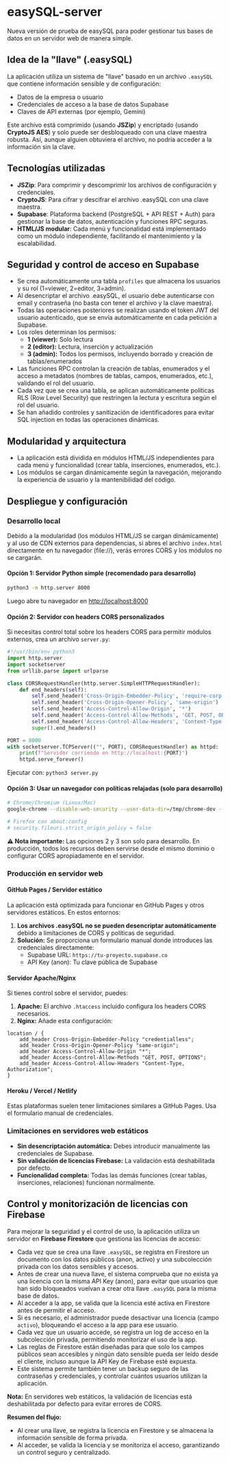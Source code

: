 # easySQL-server
Nueva versión de prueba de easySQL para poder gestionar tus bases de datos en un servidor web de manera simple.

## Idea de la "llave" (.easySQL)
La aplicación utiliza un sistema de "llave" basado en un archivo `.easySQL` que contiene información sensible y de configuración:
- Datos de la empresa o usuario
- Credenciales de acceso a la base de datos Supabase
- Claves de API externas (por ejemplo, Gemini)

Este archivo está comprimido (usando **JSZip**) y encriptado (usando **CryptoJS AES**) y solo puede ser desbloqueado con una clave maestra robusta. Así, aunque alguien obtuviera el archivo, no podría acceder a la información sin la clave.

## Tecnologías utilizadas
- **JSZip**: Para comprimir y descomprimir los archivos de configuración y credenciales.
- **CryptoJS**: Para cifrar y descifrar el archivo .easySQL con una clave maestra.
- **Supabase**: Plataforma backend (PostgreSQL + API REST + Auth) para gestionar la base de datos, autenticación y funciones RPC seguras.
- **HTML/JS modular**: Cada menú y funcionalidad está implementado como un módulo independiente, facilitando el mantenimiento y la escalabilidad.

## Seguridad y control de acceso en Supabase
- Se crea automáticamente una tabla `profiles` que almacena los usuarios y su rol (1=viewer, 2=editor, 3=admin).
- Al desencriptar el archivo .easySQL, el usuario debe autenticarse con email y contraseña (no basta con tener el archivo y la clave maestra).
- Todas las operaciones posteriores se realizan usando el token JWT del usuario autenticado, que se envía automáticamente en cada petición a Supabase.
- Los roles determinan los permisos:
  - **1 (viewer):** Solo lectura
  - **2 (editor):** Lectura, inserción y actualización
  - **3 (admin):** Todos los permisos, incluyendo borrado y creación de tablas/enumerados
- Las funciones RPC controlan la creación de tablas, enumerados y el acceso a metadatos (nombres de tablas, campos, enumerados, etc.), validando el rol del usuario.
- Cada vez que se crea una tabla, se aplican automáticamente políticas RLS (Row Level Security) que restringen la lectura y escritura según el rol del usuario.
- Se han añadido controles y sanitización de identificadores para evitar SQL injection en todas las operaciones dinámicas.

## Modularidad y arquitectura
- La aplicación está dividida en módulos HTML/JS independientes para cada menú y funcionalidad (crear tabla, inserciones, enumerados, etc.).
- Los módulos se cargan dinámicamente según la navegación, mejorando la experiencia de usuario y la mantenibilidad del código.

## Despliegue y configuración

### Desarrollo local
Debido a la modularidad (los módulos HTML/JS se cargan dinámicamente) y al uso de CDN externos para dependencias, si abres el archivo `index.html` directamente en tu navegador (file://), verás errores CORS y los módulos no se cargarán.

#### Opción 1: Servidor Python simple (recomendado para desarrollo)
```bash
python3 -m http.server 8000
```
Luego abre tu navegador en [http://localhost:8000](http://localhost:8000)

#### Opción 2: Servidor con headers CORS personalizados
Si necesitas control total sobre los headers CORS para permitir módulos externos, crea un archivo `server.py`:

```python
#!/usr/bin/env python3
import http.server
import socketserver
from urllib.parse import urlparse

class CORSRequestHandler(http.server.SimpleHTTPRequestHandler):
    def end_headers(self):
        self.send_header('Cross-Origin-Embedder-Policy', 'require-corp')
        self.send_header('Cross-Origin-Opener-Policy', 'same-origin')
        self.send_header('Access-Control-Allow-Origin', '*')
        self.send_header('Access-Control-Allow-Methods', 'GET, POST, OPTIONS')
        self.send_header('Access-Control-Allow-Headers', 'Content-Type')
        super().end_headers()

PORT = 8000
with socketserver.TCPServer(("", PORT), CORSRequestHandler) as httpd:
    print(f"Servidor corriendo en http://localhost:{PORT}")
    httpd.serve_forever()
```

Ejecutar con: `python3 server.py`

#### Opción 3: Usar un navegador con políticas relajadas (solo para desarrollo)
```bash
# Chrome/Chromium (Linux/Mac)
google-chrome --disable-web-security --user-data-dir=/tmp/chrome-dev --allow-running-insecure-content

# Firefox con about:config
# security.fileuri.strict_origin_policy = false
```

**⚠️ Nota importante:** Las opciones 2 y 3 son solo para desarrollo. En producción, todos los recursos deben servirse desde el mismo dominio o configurar CORS apropiadamente en el servidor.

### Producción en servidor web

#### GitHub Pages / Servidor estático
La aplicación está optimizada para funcionar en GitHub Pages y otros servidores estáticos. En estos entornos:

1. **Los archivos .easySQL no se pueden desencriptar automáticamente** debido a limitaciones de CORS y políticas de seguridad.
2. **Solución:** Se proporciona un formulario manual donde introduces las credenciales directamente:
   - Supabase URL: `https://tu-proyecto.supabase.co`
   - API Key (anon): Tu clave pública de Supabase

#### Servidor Apache/Nginx
Si tienes control sobre el servidor, puedes:

1. **Apache:** El archivo `.htaccess` incluido configura los headers CORS necesarios.
2. **Nginx:** Añade esta configuración:
```nginx
location / {
    add_header Cross-Origin-Embedder-Policy "credentialless";
    add_header Cross-Origin-Opener-Policy "same-origin";
    add_header Access-Control-Allow-Origin "*";
    add_header Access-Control-Allow-Methods "GET, POST, OPTIONS";
    add_header Access-Control-Allow-Headers "Content-Type, Authorization";
}
```

#### Heroku / Vercel / Netlify
Estas plataformas suelen tener limitaciones similares a GitHub Pages. Usa el formulario manual de credenciales.

### Limitaciones en servidores web estáticos
- **Sin desencriptación automática:** Debes introducir manualmente las credenciales de Supabase.
- **Sin validación de licencias Firebase:** La validación está deshabilitada por defecto.
- **Funcionalidad completa:** Todas las demás funciones (crear tablas, inserciones, relaciones) funcionan normalmente.

## Control y monitorización de licencias con Firebase

Para mejorar la seguridad y el control de uso, la aplicación utiliza un servidor en **Firebase Firestore** que gestiona las licencias de acceso:
- Cada vez que se crea una llave `.easySQL`, se registra en Firestore un documento con los datos públicos (anon, activo) y una subcolección privada con los datos sensibles y accesos.
- Antes de crear una nueva llave, el sistema comprueba que no exista ya una licencia con la misma API Key (anon), para evitar que usuarios que han sido bloqueados vuelvan a crear otra llave `.easySQL` para la misma base de datos.
- Al acceder a la app, se valida que la licencia esté activa en Firestore antes de permitir el acceso.
- Si es necesario, el administrador puede desactivar una licencia (campo `activo`), bloqueando el acceso a la app para ese usuario.
- Cada vez que un usuario accede, se registra un log de acceso en la subcolección privada, permitiendo monitorizar el uso de la app.
- Las reglas de Firestore están diseñadas para que solo los campos públicos sean accesibles y ningún dato sensible pueda ser leído desde el cliente, incluso aunque la API Key de Firebase esté expuesta.
- Este sistema permite también tener un backup seguro de las contraseñas y credenciales, y controlar cuántos usuarios utilizan la aplicación.

**Nota:** En servidores web estáticos, la validación de licencias está deshabilitada por defecto para evitar errores de CORS.

**Resumen del flujo:**
- Al crear una llave, se registra la licencia en Firestore y se almacena la información sensible de forma privada.
- Al acceder, se valida la licencia y se monitoriza el acceso, garantizando un control seguro y centralizado.

